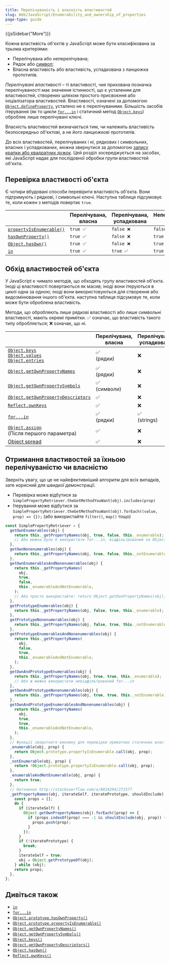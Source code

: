 ```yaml
---
title: Перелічуваність і власність властивостей
slug: Web/JavaScript/Enumerability_and_ownership_of_properties
page-type: guide
---
```


{{jsSidebar("More")}}

Кожна властивість об'єктів у JavaScript може бути класифікована за трьома критеріями:

- Перелічувана або неперелічувана;
- Рядок або [символ](/uk/docs/Web/JavaScript/Reference/Global_Objects/Symbol);
- Власна властивість або властивість, успадкована з ланцюжка прототипів.

_Перелічувані властивості_ – ті властивості, чия прихована позначка перелічуваності має значення істинності, що є усталеним для властивостей, створених шляхом простого присвоєння або ініціалізатора властивостей. Властивості, означені за допомогою [`Object.defineProperty`](/uk/docs/Web/JavaScript/Reference/Global_Objects/Object/defineProperty), усталено не є перелічуваними. Більшість засобів ітерування (як то цикли [`for...in`](/uk/docs/Web/JavaScript/Reference/Statements/for...in) і статичний метод [`Object.keys`](/uk/docs/Web/JavaScript/Reference/Global_Objects/Object/keys)) обробляє лише перелічувані ключі.

Власність властивостей визначається тим, чи належить властивість безпосередньо об'єктові, а не його ланцюжкові прототипів.

До всіх властивостей, перелічуваних і ні, рядкових і символьних, власних і успадкованих, можна звернутися за допомогою [запису крапки або квадратних дужок](/uk/docs/Web/JavaScript/Reference/Operators/Property_accessors). Цей розділ зосереджується на засобах, які JavaScript надає для послідовної обробки групи властивостей об'єкта.

## Перевірка властивості об'єкта

Є чотири вбудовані способи перевірити властивість об'єкта. Вони підтримують і рядкові, і символьні ключі. Наступна таблиця підсумовує те, коли кожен з методів повертає `true`.

|                                                                                                          | Перелічувана, власна | Перелічувана, успадкована | Неперелічувана, власна | Неперелічувана, успадкована |
| -------------------------------------------------------------------------------------------------------- | -------------------- | ------------------------- | ---------------------- | --------------------------- |
| [`propertyIsEnumerable()`](/uk/docs/Web/JavaScript/Reference/Global_Objects/Object/propertyIsEnumerable) | `true ✅`            | `false ❌`                | `false ❌`             | `false ❌`                  |
| [`hasOwnProperty()`](/uk/docs/Web/JavaScript/Reference/Global_Objects/Object/hasOwnProperty)             | `true ✅`            | `false ❌`                | `true ✅`              | `false ❌`                  |
| [`Object.hasOwn()`](/uk/docs/Web/JavaScript/Reference/Global_Objects/Object/hasOwn)                      | `true ✅`            | `false ❌`                | `true ✅`              | `false ❌`                  |
| [`in`](/uk/docs/Web/JavaScript/Reference/Operators/in)                                                   | `true ✅`            | `true ✅`                 | `true ✅`              | `true ✅`                   |

## Обхід властивостей об'єкта

У JavaScript є чимало методів, що обходять групу властивостей об'єкта. Іноді ці властивості повертаються як масив; іноді вони ітеруються в циклі одна за одною; іноді вони використовуються для створення або видозмінювання іншого об'єкта. наступна таблиця підсумовує те, коли може бути оброблена властивість.

Методи, що обробляють лише рядкові властивості або лише символьні властивості, мають окремі примітки. ✅ означає, що властивість такого типу обробляється; ❌ означає, що ні.

|                                                                                                                                                                                                                                                               | Перелічувана, власна | Перелічувана, успадкована | Неперелічувана, власна | Неперелічувана, успадкована |
| ------------------------------------------------------------------------------------------------------------------------------------------------------------------------------------------------------------------------------------------------------------- | -------------------- | ------------------------- | ---------------------- | --------------------------- |
| [`Object.keys`](/uk/docs/Web/JavaScript/Reference/Global_Objects/Object/keys)<br />[`Object.values`](/uk/docs/Web/JavaScript/Reference/Global_Objects/Object/values)<br />[`Object.entries`](/uk/docs/Web/JavaScript/Reference/Global_Objects/Object/entries) | ✅<br />(рядки)      | ❌                        | ❌                     | ❌                          |
| [`Object.getOwnPropertyNames`](/uk/docs/Web/JavaScript/Reference/Global_Objects/Object/getOwnPropertyNames)                                                                                                                                                   | ✅<br />(рядки)      | ❌                        | ✅<br />(рядки)        | ❌                          |
| [`Object.getOwnPropertySymbols`](/uk/docs/Web/JavaScript/Reference/Global_Objects/Object/getOwnPropertySymbols)                                                                                                                                               | ✅<br />(символи)    | ❌                        | ✅<br />(symbols)      | ❌                          |
| [`Object.getOwnPropertyDescriptors`](/uk/docs/Web/JavaScript/Reference/Global_Objects/Object/getOwnPropertyDescriptors)                                                                                                                                       | ✅                   | ❌                        | ✅                     | ❌                          |
| [`Reflect.ownKeys`](/uk/docs/Web/JavaScript/Reference/Global_Objects/Reflect/ownKeys)                                                                                                                                                                         | ✅                   | ❌                        | ✅                     | ❌                          |
| [`for...in`](/uk/docs/Web/JavaScript/Reference/Statements/for...in)                                                                                                                                                                                           | ✅<br />(рядки)      | ✅<br />(strings)         | ❌                     | ❌                          |
| [`Object.assign`](/uk/docs/Web/JavaScript/Reference/Global_Objects/Object/assign)<br />(Після першого параметра)                                                                                                                                              | ✅                   | ❌                        | ❌                     | ❌                          |
| [Object spread](/uk/docs/Web/JavaScript/Reference/Operators/Spread_syntax)                                                                                                                                                                                    | ✅                   | ❌                        | ❌                     | ❌                          |

## Отримання властивостей за їхньою перелічуваністю чи власністю

Зверніть увагу, що це не найефективніший алгоритм для всіх випадків, зате корисний для швидкої демонстрації.

- Перевірка може відбутися за `SimplePropertyRetriever.theGetMethodYouWant(obj).includes(prop)`
- Ітерування може відбутися за `SimplePropertyRetriever.theGetMethodYouWant(obj).forEach((value, prop) => {});` (або використайте `filter()`, `map()` тощо)

```js
const SimplePropertyRetriever = {
  getOwnEnumerables(obj) {
    return this._getPropertyNames(obj, true, false, this._enumerable);
    // Або можна було б використати for...in, відфільтрований за Object.hasOwn, або просто таке: return Object.keys(obj);
  },
  getOwnNonenumerables(obj) {
    return this._getPropertyNames(obj, true, false, this._notEnumerable);
  },
  getOwnEnumerablesAndNonenumerables(obj) {
    return this._getPropertyNames(
      obj,
      true,
      false,
      this._enumerableAndNotEnumerable,
    );
    // Або просто використайте: return Object.getOwnPropertyNames(obj);
  },
  getPrototypeEnumerables(obj) {
    return this._getPropertyNames(obj, false, true, this._enumerable);
  },
  getPrototypeNonenumerables(obj) {
    return this._getPropertyNames(obj, false, true, this._notEnumerable);
  },
  getPrototypeEnumerablesAndNonenumerables(obj) {
    return this._getPropertyNames(
      obj,
      false,
      true,
      this._enumerableAndNotEnumerable,
    );
  },
  getOwnAndPrototypeEnumerables(obj) {
    return this._getPropertyNames(obj, true, true, this._enumerable);
    // Або ж можна використати невідфільтрований for...in
  },
  getOwnAndPrototypeNonenumerables(obj) {
    return this._getPropertyNames(obj, true, true, this._notEnumerable);
  },
  getOwnAndPrototypeEnumerablesAndNonenumerables(obj) {
    return this._getPropertyNames(
      obj,
      true,
      true,
      this._enumerableAndNotEnumerable,
    );
  },
  // Функції зворотного виклику для перевірки приватних статичних властивостей
  _enumerable(obj, prop) {
    return Object.prototype.propertyIsEnumerable.call(obj, prop);
  },
  _notEnumerable(obj, prop) {
    return !Object.prototype.propertyIsEnumerable.call(obj, prop);
  },
  _enumerableAndNotEnumerable(obj, prop) {
    return true;
  },
  // Натхненно http://stackoverflow.com/a/8024294/271577
  _getPropertyNames(obj, iterateSelf, iteratePrototype, shouldInclude) {
    const props = [];
    do {
      if (iterateSelf) {
        Object.getOwnPropertyNames(obj).forEach((prop) => {
          if (props.indexOf(prop) === -1 && shouldInclude(obj, prop)) {
            props.push(prop);
          }
        });
      }
      if (!iteratePrototype) {
        break;
      }
      iterateSelf = true;
      obj = Object.getPrototypeOf(obj);
    } while (obj);
    return props;
  },
};
```

## Дивіться також

- [`in`](/uk/docs/Web/JavaScript/Reference/Operators/in)
- [`for...in`](/uk/docs/Web/JavaScript/Reference/Statements/for...in)
- [`Object.prototype.hasOwnProperty()`](/uk/docs/Web/JavaScript/Reference/Global_Objects/Object/hasOwnProperty)
- [`Object.prototype.propertyIsEnumerable()`](/uk/docs/Web/JavaScript/Reference/Global_Objects/Object/propertyIsEnumerable)
- [`Object.getOwnPropertyNames()`](/uk/docs/Web/JavaScript/Reference/Global_Objects/Object/getOwnPropertyNames)
- [`Object.getOwnPropertySymbols()`](/uk/docs/Web/JavaScript/Reference/Global_Objects/Object/getOwnPropertySymbols)
- [`Object.keys()`](/uk/docs/Web/JavaScript/Reference/Global_Objects/Object/keys)
- [`Object.getOwnPropertyDescriptors()`](/uk/docs/Web/JavaScript/Reference/Global_Objects/Object/getOwnPropertyDescriptors)
- [`Object.hasOwn()`](/uk/docs/Web/JavaScript/Reference/Global_Objects/Object/hasOwn)
- [`Reflect.ownKeys()`](/uk/docs/Web/JavaScript/Reference/Global_Objects/Reflect/ownKeys)
